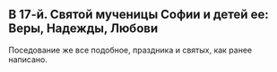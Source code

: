
## В 17-й. Святой мученицы Софии и детей ее: Веры, Надежды, Любови

Поседование же все подобное, праздника и святых, как ранее написано.
